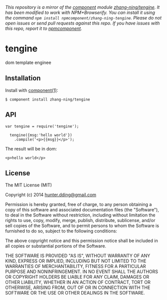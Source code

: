 *This repository is a mirror of the [component](http://component.io) module [zhang-ning/tengine](http://github.com/zhang-ning/tengine). It has been modified to work with NPM+Browserify. You can install it using the command `npm install npmcomponent/zhang-ning-tengine`. Please do not open issues or send pull requests against this repo. If you have issues with this repo, report it to [npmcomponent](https://github.com/airportyh/npmcomponent).*
# tengine

  dom template enginee

## Installation

  Install with [component(1)](http://component.io):

    $ component install zhang-ning/tengine

## API

    var tengine = require('tengine');
  
      tengine({msg:'hello world'})
        .compile('<p>{{msg}}</p>');

  The result will be in dom:  

    <p>hello world</p>



## License

  The MIT License (MIT)

  Copyright (c) 2014 <hunter.dding@gmail.com>

  Permission is hereby granted, free of charge, to any person obtaining a copy
  of this software and associated documentation files (the "Software"), to deal
  in the Software without restriction, including without limitation the rights
  to use, copy, modify, merge, publish, distribute, sublicense, and/or sell
  copies of the Software, and to permit persons to whom the Software is
  furnished to do so, subject to the following conditions:

  The above copyright notice and this permission notice shall be included in
  all copies or substantial portions of the Software.

  THE SOFTWARE IS PROVIDED "AS IS", WITHOUT WARRANTY OF ANY KIND, EXPRESS OR
  IMPLIED, INCLUDING BUT NOT LIMITED TO THE WARRANTIES OF MERCHANTABILITY,
  FITNESS FOR A PARTICULAR PURPOSE AND NONINFRINGEMENT. IN NO EVENT SHALL THE
  AUTHORS OR COPYRIGHT HOLDERS BE LIABLE FOR ANY CLAIM, DAMAGES OR OTHER
  LIABILITY, WHETHER IN AN ACTION OF CONTRACT, TORT OR OTHERWISE, ARISING FROM,
  OUT OF OR IN CONNECTION WITH THE SOFTWARE OR THE USE OR OTHER DEALINGS IN
  THE SOFTWARE.

